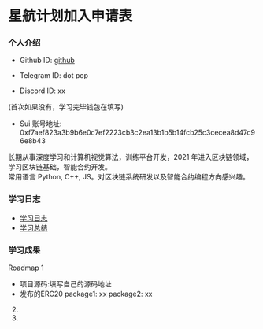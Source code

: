 # 星航计划加入申请表

### 个人介绍

* Github ID: [github](https://github.com/scdotbox)

* Telegram ID: dot pop

* Discord ID: xx

(首次如果没有，学习完毕钱包在填写)
* Sui 账号地址: 0xf7aef823a3b9b6e0c7ef2223cb3c2ea13b1b5b14fcb25c3cecea8d47c96e8b43

长期从事深度学习和计算机视觉算法，训练平台开发，2021 年进入区块链领域，学习区块链基础，智能合约开发。  
常用语言 Python, C++, JS。对区块链系统研发以及智能合约编程方向感兴趣。

### 学习日志

- [学习日志](journal.md)
- [学习总结](summary.md)

### 学习成果

Roadmap  1  
- 项目源码:填写自己的源码地址
- 发布的ERC20
package1: xx
package2: xx


2.


3. 